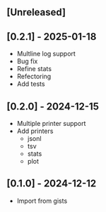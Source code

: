 ## [Unreleased]

## [0.2.1] - 2025-01-18

- Multline log support
- Bug fix
- Refine stats
- Refectoring
- Add tests

## [0.2.0] - 2024-12-15

- Multiple printer support
- Add printers
  - jsonl
  - tsv
  - stats
  - plot

## [0.1.0] - 2024-12-12

- Import from gists
